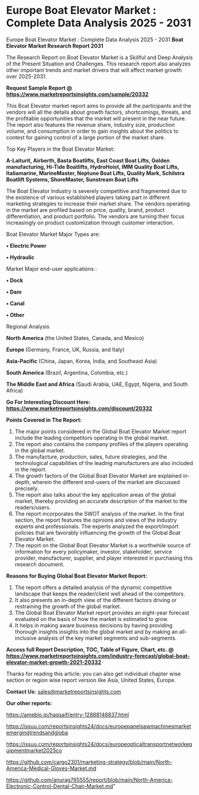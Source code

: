 # Europe Boat Elevator Market : Complete Data Analysis 2025 - 2031
 Europe Boat Elevator Market : Complete Data Analysis 2025 - 2031
<strong>Boat Elevator Market Research Report 2031</strong>

The Research Report on Boat Elevator Market is a Skillful and Deep Analysis of the Present Situation and Challenges. This research report also analyzes other important trends and market drivers that will affect market growth over 2025-2031.

<strong>Request Sample Report @ <a href=https://www.marketreportsinsights.com/sample/20332>https://www.marketreportsinsights.com/sample/20332</a></strong>

This Boat Elevator market report aims to provide all the participants and the vendors will all the details about growth factors, shortcomings, threats, and the profitable opportunities that the market will present in the near future. The report also features the revenue share, industry size, production volume, and consumption in order to gain insights about the politics to contest for gaining control of a large portion of the market share.

Top Key Players in the Boat Elevator Market:

<strong>A-Laiturit, Airberth, Basta Boatlifts, East Coast Boat Lifts, Golden manufacturing, Hi-Tide Boatlifts, HydroHoist, IMM Quality Boat Lifts, Italiamarine, MarineMaster, Neptune Boat Lifts, Quality Mark, Schilstra Boatlift Systems, ShoreMaster, Sunstream Boat Lifts</strong>

The Boat Elevator Industry is severely competitive and fragmented due to the existence of various established players taking part in different marketing strategies to increase their market share. The vendors operating in the market are profiled based on price, quality, brand, product differentiation, and product portfolio. The vendors are turning their focus increasingly on product customization through customer interaction.

Boat Elevator Market Major Types are:

<strong>• Electric Power

• Hydraulic</strong>

Market Major end-user applications :

<strong>• Dock

• Dam

• Canal

• Other</strong>

Regional Analysis

</u><strong><b>North America</b></strong> (the United States, Canada, and Mexico)

<strong><b>Europe </b></strong>(Germany, France, UK, Russia, and Italy)

<strong><b>Asia-Pacific</b></strong> (China, Japan, Korea, India, and Southeast Asia)

<strong><b>South America</b></strong> (Brazil, Argentina, Colombia, etc.)

<strong><b>The Middle East and Africa</b></strong> (Saudi Arabia, UAE, Egypt, Nigeria, and South Africa)

<strong>Go For Interesting Discount Here: <a href=https://www.marketreportsinsights.com/discount/20332>https://www.marketreportsinsights.com/discount/20332</a></strong>

<strong>Points Covered in The Report:</strong>
<ol>
  <li>The major points considered in the Global Boat Elevator Market report include the leading competitors operating in the global market.</li>
  <li>The report also contains the company profiles of the players operating in the global market.</li>
  <li>The manufacture, production, sales, future strategies, and the technological capabilities of the leading manufacturers are also included in the report.</li>
  <li>The growth factors of the Global Boat Elevator Market are explained in-depth, wherein the different end-users of the market are discussed precisely.</li>
  <li>The report also talks about the key application areas of the global market, thereby providing an accurate description of the market to the readers/users.</li>
  <li>The report incorporates the SWOT analysis of the market. In the final section, the report features the opinions and views of the industry experts and professionals. The experts analyzed the export/import policies that are favorably influencing the growth of the Global Boat Elevator Market.</li>
  <li>The report on the Global Boat Elevator Market is a worthwhile source of information for every policymaker, investor, stakeholder, service provider, manufacturer, supplier, and player interested in purchasing this research document.</li>
</ol>
<strong>Reasons for Buying Global Boat Elevator Market Report:</strong>

<ol>
  <li>The report offers a detailed analysis of the dynamic competitive landscape that keeps the reader/client well ahead of the competitors.</li>
  <li>It also presents an in-depth view of the different factors driving or restraining the growth of the global market.</li>
  <li>The Global Boat Elevator Market report provides an eight-year forecast evaluated on the basis of how the market is estimated to grow.</li>
  <li>It helps in making aware business decisions by having providing thorough insights insights into the global market and by making an all-inclusive analysis of the key market segments and sub-segments.</li>
</ol>
<strong>Access full Report Description, TOC, Table of Figure, Chart, etc. @ <a href=https://www.marketreportsinsights.com/industry-forecast/global-boat-elevator-market-growth-2021-20332>https://www.marketreportsinsights.com/industry-forecast/global-boat-elevator-market-growth-2021-20332</a></strong>


Thanks for reading this article; you can also get individual chapter wise section or region wise report version like Asia, United States, Europe.

<strong>Contact Us:</strong>
sales@marketreportsinsights.com

<strong>Our other reports:</strong>

<a href=https://ameblo.jp/haqsaif/entry-12888148837.html>https://ameblo.jp/haqsaif/entry-12888148837.html</a>

<a href=https://issuu.com/reportsinsights24/docs/europepanelsawmachinesmarketemergingtrendsandgloba>https://issuu.com/reportsinsights24/docs/europepanelsawmachinesmarketemergingtrendsandgloba</a>

<a href=https://issuu.com/reportsinsights24/docs/europeopticaltransportnetworkequipmentmarket2025co>https://issuu.com/reportsinsights24/docs/europeopticaltransportnetworkequipmentmarket2025co</a>

<a href=https://github.com/cargo2301/marketing-strategy/blob/main/North-America-Medical-Gloves-Market.md>https://github.com/cargo2301/marketing-strategy/blob/main/North-America-Medical-Gloves-Market.md</a>

<a href=https://github.com/anurag765555/report/blob/main/North-America-Electronic-Control-Dental-Chair-Market.md>https://github.com/anurag765555/report/blob/main/North-America-Electronic-Control-Dental-Chair-Market.md</a>"
